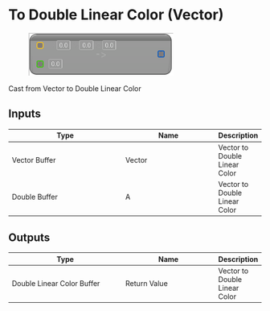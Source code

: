 # To Double Linear Color (Vector)

<div align="left" data-full-width="false">

<figure><img src="To_Double_Linear_Color_(Vector).png" alt=""><figcaption></figcaption></figure>

</div>

Cast from Vector to Double Linear Color

## Inputs

<table>
<thead><tr><th width="250">Type</th><th width="200">Name</th><th>Description</th></tr></thead>
<tbody>
<tr><td>Vector Buffer</td><td>Vector</td><td>Vector to Double Linear Color</td></tr>
<tr><td>Double Buffer</td><td>A</td><td>Vector to Double Linear Color</td></tr>
</tbody>
</table>

## Outputs

<table>
<thead><tr><th width="250">Type</th><th width="200">Name</th><th>Description</th></tr></thead>
<tbody>
<tr><td>Double Linear Color Buffer</td><td>Return Value</td><td>Vector to Double Linear Color</td></tr>
</tbody>
</table>